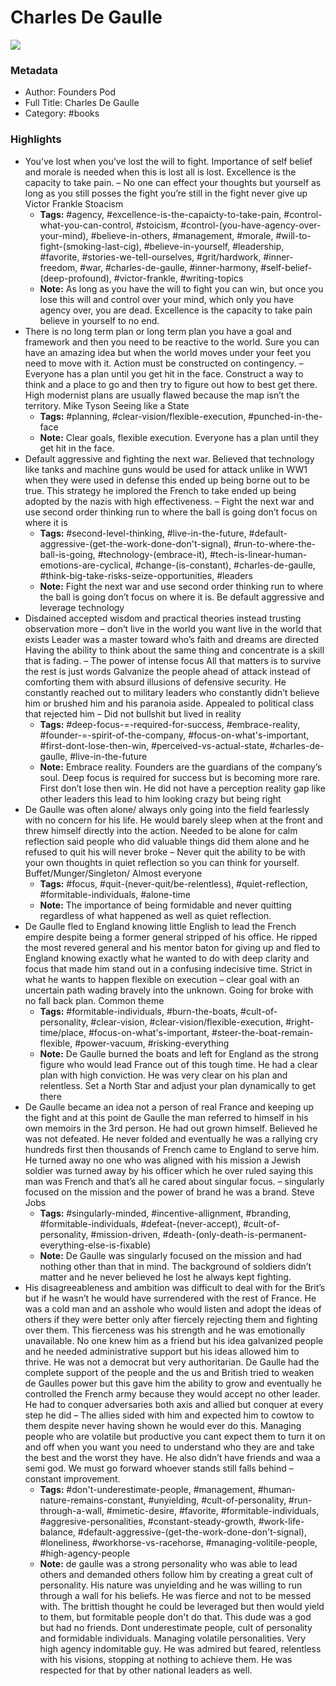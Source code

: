 # Charles De Gaulle

![](https://readwise-assets.s3.amazonaws.com/static/images/default-book-icon-1.a08c56e2fedd.png)

### Metadata

- Author: Founders Pod 
- Full Title: Charles De Gaulle
- Category: #books

### Highlights

- You’ve lost when you’ve lost the will to fight. Importance of self belief and morale is needed when this is lost all is lost. Excellence is the capacity to take pain. – No one can effect your thoughts but yourself as long as you still posses the fight you’re still in the fight never give up Victor Frankle Stoacism
    - **Tags:** #agency, #excellence-is-the-capaicty-to-take-pain, #control-what-you-can-control, #stoicism, #control-(you-have-agency-over-your-mind), #believe-in-others, #management, #morale, #will-to-fight-(smoking-last-cig), #believe-in-yourself, #leadership, #favorite, #stories-we-tell-ourselves, #grit/hardwork, #inner-freedom, #war, #charles-de-gaulle, #inner-harmony, #self-belief-(deep-profound), #victor-frankle, #writing-topics
    - **Note:** As long as you have the will to fight you can win, but once you lose this will and control over your mind, which only you have agency over, you are dead. Excellence is the capacity to take pain believe in yourself to no end.
- There is no long term plan or long term plan you have a goal and framework and then you need to be reactive to the world. Sure you can have an amazing idea but when the world moves under your feet you need to move with it. Action must be constructed on contingency. – Everyone has a plan until you get hit in the face. Construct a way to think and a place to go and then try to figure out how to best get there. High modernist plans are usually flawed because the map isn’t the territory. Mike Tyson Seeing like a State
    - **Tags:** #planning, #clear-vision/flexible-execution, #punched-in-the-face
    - **Note:** Clear goals, flexible execution. Everyone has a plan until they get hit in the face.
- Default aggressive and fighting the next war. Believed that technology like tanks and machine guns would be used for attack unlike in WW1 when they were used in defense this ended up being borne out to be true. This strategy he implored the French to take ended up being adopted by the nazis with high effectiveness. – Fight the next war and use second order thinking run to where the ball is going don’t focus on where it is
    - **Tags:** #second-level-thinking, #live-in-the-future, #default-aggressive-(get-the-work-done-don't-signal), #run-to-where-the-ball-is-going, #technology-(embrace-it), #tech-is-linear-human-emotions-are-cyclical, #change-(is-constant), #charles-de-gaulle, #think-big-take-risks-seize-opportunities, #leaders
    - **Note:** Fight the next war and use second order thinking run to where the ball is going don’t focus on where it is. Be default aggressive and leverage technology
- Disdained accepted wisdom and practical theories instead trusting observation more – don’t live in the world you want live in the world that exists
  Leader was a master toward who’s faith and dreams are directed
  Having the ability to think about the same thing and concentrate is a skill that is fading. – The power of intense focus
  All that matters is to survive the rest is just words
  Galvanize the people ahead of attack instead of comforting them with absurd illusions of defensive security. He constantly reached out to military leaders who constantly didn’t believe him or brushed him and his paranoia aside. Appealed to political class that rejected him – Did not bullshit but lived in reality
    - **Tags:** #deep-focus-=-required-for-success, #embrace-reality, #founder-=-spirit-of-the-company, #focus-on-what's-important, #first-dont-lose-then-win, #perceived-vs-actual-state, #charles-de-gaulle, #live-in-the-future
    - **Note:** Embrace reality. Founders are the guardians of the company’s soul. Deep focus is required for success but is becoming more rare. First don’t lose then win.
      He did not have a perception reality gap like other leaders this lead to him looking crazy but being right
- De Gaulle was often alone/ always only going into the field fearlessly with no concern for his life. He would barely sleep when at the front and threw himself directly into the action. Needed to be alone for calm reflection said people who did valuable things did them alone and he refused to quit his will never broke – Never quit the ability to be with your own thoughts in quiet reflection so you can think for yourself. Buffet/Munger/Singleton/ Almost everyone
    - **Tags:** #focus, #quit-(never-quit/be-relentless), #quiet-reflection, #formitable-individuals, #alone-time
    - **Note:** The importance of being formidable and never quitting regardless of what happened as well as quiet reflection.
- De Gaulle fled to England knowing little English to lead the French empire despite being a former general stripped of his office. He ripped the most revered general and his mentor baton for giving up and fled to England knowing exactly what he wanted to do with deep clarity and focus that made him stand out in a confusing indecisive time. Strict in what he wants to happen flexible on execution – clear goal with an uncertain path wading bravely into the unknown. Going for broke with no fall back plan. Common theme
    - **Tags:** #formitable-individuals, #burn-the-boats, #cult-of-personality, #clear-vision, #clear-vision/flexible-execution, #right-time/place, #focus-on-what's-important, #steer-the-boat-remain-flexible, #power-vacuum, #risking-everything
    - **Note:** De Gaulle burned the boats and left for England as the strong figure who would lead France out of this tough time. He had a clear plan with high conviction. He was very clear on his plan and relentless. Set a North Star and adjust your plan dynamically to get there
- De Gaulle became an idea not a person of real France and keeping up the fight and at this point de Gaulle the man referred to himself in his own memoirs in the 3rd person. He had out grown himself. Believed he was not defeated. He never folded and eventually he was a rallying cry hundreds first then thousands of French came to England to serve him. He turned away no one who was aligned with his mission a Jewish soldier was turned away by his officer which he over ruled saying this man was French and that’s all he cared about singular focus. – singularly focused on the mission and the power of brand he was a brand. Steve Jobs
    - **Tags:** #singularly-minded, #incentive-allignment, #branding, #formitable-individuals, #defeat-(never-accept), #cult-of-personality, #mission-driven, #death-(only-death-is-permanent-everything-else-is-fixable)
    - **Note:** De Gaulle was singularly focused on the mission and had nothing other than that in mind. The background of soldiers didn’t matter and he never believed he lost he always kept fighting.
- His disagreeableness and ambition was difficult to deal with for the Brit’s but if he wasn’t he would have surrendered with the rest of France. He was a cold man and an asshole who would listen and adopt the ideas of others if they were better only after fiercely rejecting them and fighting over them. This fierceness was his strength and he was emotionally unavailable. No one knew him as a friend but his idea galvanized people and he needed administrative support but his ideas allowed him to thrive. He was not a democrat but very authoritarian. De Gaulle had the complete support of the people and the us and British tried to weaken de Gaulles power but this gave him the ability to grow and eventually he controlled the French army because they would accept no other leader. He had to conquer adversaries both axis and allied but conquer at every step he did – The allies sided with him and expected him to cowtow to them despite never having shown he would ever do this. Managing people who are volatile but productive you cant expect them to turn it on and off when you want you need to understand who they are and take the best and the worst they have. He also didn’t have friends and waa a semi god. We must go forward whoever stands still falls behind – constant improvement.
    - **Tags:** #don't-underestimate-people, #management, #human-nature-remains-constant, #unyielding, #cult-of-personality, #run-through-a-wall, #mimetic-desire, #favorite, #formitable-individuals, #aggresive-personalities, #constant-steady-growth, #work-life-balance, #default-aggressive-(get-the-work-done-don't-signal), #loneliness, #workhorse-vs-racehorse, #managing-volitile-people, #high-agency-people
    - **Note:** de gaulle was a strong personality who was able to lead others and demanded others follow him by creating a great cult of personality. His nature was unyielding and he was willing to run through a wall for his beliefs. He was fierce and not to be messed with. The brittish thought he could be leveraged but then would yield to them, but formitable people don't do that. This dude was a god but had no friends.
      Dont underestimate people, cult of personality and formidable individuals. Managing volatile personalities. Very high agency indomitable guy.
      He was admired but feared, relentless with his visions, stopping at nothing to achieve them. He was respected for that by other national leaders as well.
